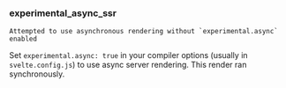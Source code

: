 <!-- This file is generated by scripts/process-messages/index.js. Do not edit! -->

### experimental_async_ssr

```
Attempted to use asynchronous rendering without `experimental.async` enabled
```

Set `experimental.async: true` in your compiler options (usually in `svelte.config.js`) to use async server rendering. This render ran synchronously.
